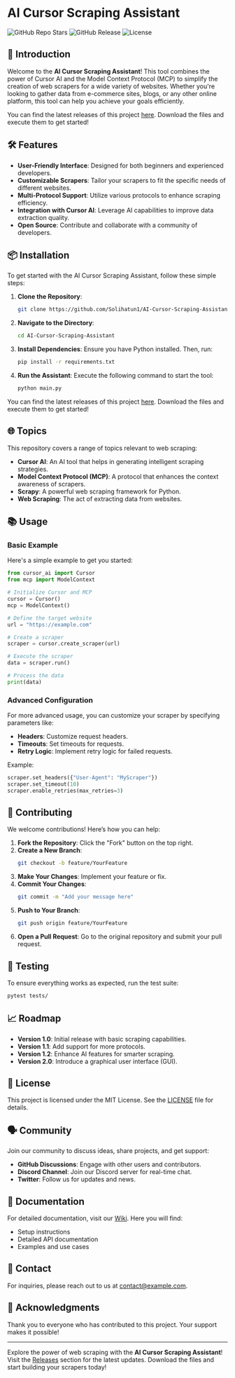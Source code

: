 # AI Cursor Scraping Assistant

![GitHub Repo Stars](https://img.shields.io/github/stars/Solihatun1/AI-Cursor-Scraping-Assistant?style=social)
![GitHub Release](https://img.shields.io/github/release/Solihatun1/AI-Cursor-Scraping-Assistant.svg)
![License](https://img.shields.io/badge/license-MIT-blue.svg)

## 🚀 Introduction

Welcome to the **AI Cursor Scraping Assistant**! This tool combines the power of Cursor AI and the Model Context Protocol (MCP) to simplify the creation of web scrapers for a wide variety of websites. Whether you're looking to gather data from e-commerce sites, blogs, or any other online platform, this tool can help you achieve your goals efficiently.

You can find the latest releases of this project [here](https://github.com/Solihatun1/AI-Cursor-Scraping-Assistant/releases). Download the files and execute them to get started!

## 🛠 Features

- **User-Friendly Interface**: Designed for both beginners and experienced developers.
- **Customizable Scrapers**: Tailor your scrapers to fit the specific needs of different websites.
- **Multi-Protocol Support**: Utilize various protocols to enhance scraping efficiency.
- **Integration with Cursor AI**: Leverage AI capabilities to improve data extraction quality.
- **Open Source**: Contribute and collaborate with a community of developers.

## 📦 Installation

To get started with the AI Cursor Scraping Assistant, follow these simple steps:

1. **Clone the Repository**:
   ```bash
   git clone https://github.com/Solihatun1/AI-Cursor-Scraping-Assistant.git
   ```

2. **Navigate to the Directory**:
   ```bash
   cd AI-Cursor-Scraping-Assistant
   ```

3. **Install Dependencies**:
   Ensure you have Python installed. Then, run:
   ```bash
   pip install -r requirements.txt
   ```

4. **Run the Assistant**:
   Execute the following command to start the tool:
   ```bash
   python main.py
   ```

You can find the latest releases of this project [here](https://github.com/Solihatun1/AI-Cursor-Scraping-Assistant/releases). Download the files and execute them to get started!

## 🌐 Topics

This repository covers a range of topics relevant to web scraping:

- **Cursor AI**: An AI tool that helps in generating intelligent scraping strategies.
- **Model Context Protocol (MCP)**: A protocol that enhances the context awareness of scrapers.
- **Scrapy**: A powerful web scraping framework for Python.
- **Web Scraping**: The act of extracting data from websites.

## 📚 Usage

### Basic Example

Here's a simple example to get you started:

```python
from cursor_ai import Cursor
from mcp import ModelContext

# Initialize Cursor and MCP
cursor = Cursor()
mcp = ModelContext()

# Define the target website
url = "https://example.com"

# Create a scraper
scraper = cursor.create_scraper(url)

# Execute the scraper
data = scraper.run()

# Process the data
print(data)
```

### Advanced Configuration

For more advanced usage, you can customize your scraper by specifying parameters like:

- **Headers**: Customize request headers.
- **Timeouts**: Set timeouts for requests.
- **Retry Logic**: Implement retry logic for failed requests.

Example:

```python
scraper.set_headers({"User-Agent": "MyScraper"})
scraper.set_timeout(10)
scraper.enable_retries(max_retries=3)
```

## 🤝 Contributing

We welcome contributions! Here’s how you can help:

1. **Fork the Repository**: Click the "Fork" button on the top right.
2. **Create a New Branch**: 
   ```bash
   git checkout -b feature/YourFeature
   ```
3. **Make Your Changes**: Implement your feature or fix.
4. **Commit Your Changes**: 
   ```bash
   git commit -m "Add your message here"
   ```
5. **Push to Your Branch**: 
   ```bash
   git push origin feature/YourFeature
   ```
6. **Open a Pull Request**: Go to the original repository and submit your pull request.

## 🧪 Testing

To ensure everything works as expected, run the test suite:

```bash
pytest tests/
```

## 📈 Roadmap

- **Version 1.0**: Initial release with basic scraping capabilities.
- **Version 1.1**: Add support for more protocols.
- **Version 1.2**: Enhance AI features for smarter scraping.
- **Version 2.0**: Introduce a graphical user interface (GUI).

## 📄 License

This project is licensed under the MIT License. See the [LICENSE](LICENSE) file for details.

## 🗣 Community

Join our community to discuss ideas, share projects, and get support:

- **GitHub Discussions**: Engage with other users and contributors.
- **Discord Channel**: Join our Discord server for real-time chat.
- **Twitter**: Follow us for updates and news.

## 📖 Documentation

For detailed documentation, visit our [Wiki](https://github.com/Solihatun1/AI-Cursor-Scraping-Assistant/wiki). Here you will find:

- Setup instructions
- Detailed API documentation
- Examples and use cases

## 📧 Contact

For inquiries, please reach out to us at [contact@example.com](mailto:contact@example.com).

## 🎉 Acknowledgments

Thank you to everyone who has contributed to this project. Your support makes it possible!

---

Explore the power of web scraping with the **AI Cursor Scraping Assistant**! Visit the [Releases](https://github.com/Solihatun1/AI-Cursor-Scraping-Assistant/releases) section for the latest updates. Download the files and start building your scrapers today!